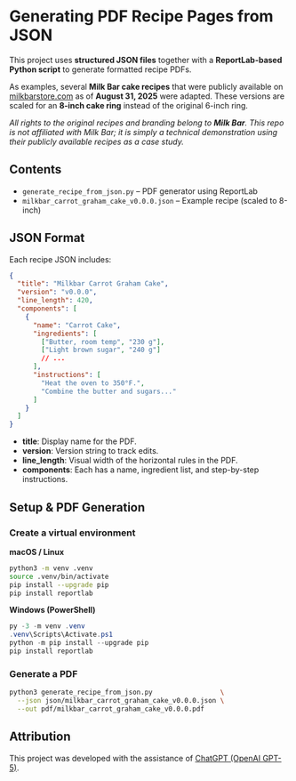 # Generating PDF Recipe Pages from JSON

This project uses **structured JSON files** together with a **ReportLab-based Python script** to generate formatted recipe PDFs.

As examples, several **Milk Bar cake recipes** that were publicly available on [milkbarstore.com](https://milkbarstore.com/blogs/recipes) as of **August 31, 2025** were adapted. These versions are scaled for an **8-inch cake ring** instead of the original 6-inch ring.

_All rights to the original recipes and branding belong to **Milk Bar**. This repo is not affiliated with Milk Bar; it is simply a technical demonstration using their publicly available recipes as a case study._

## Contents

- `generate_recipe_from_json.py` – PDF generator using ReportLab
- `milkbar_carrot_graham_cake_v0.0.0.json` – Example recipe (scaled to 8-inch)

## JSON Format

Each recipe JSON includes:

```json
{
  "title": "Milkbar Carrot Graham Cake",
  "version": "v0.0.0",
  "line_length": 420,
  "components": [
    {
      "name": "Carrot Cake",
      "ingredients": [
        ["Butter, room temp", "230 g"],
        ["Light brown sugar", "240 g"]
        // ...
      ],
      "instructions": [
        "Heat the oven to 350°F.",
        "Combine the butter and sugars..."
      ]
    }
  ]
}
```

- **title**: Display name for the PDF.
- **version**: Version string to track edits.
- **line_length**: Visual width of the horizontal rules in the PDF.
- **components**: Each has a name, ingredient list, and step-by-step instructions.

## Setup & PDF Generation

### Create a virtual environment

**macOS / Linux**

```bash
python3 -m venv .venv
source .venv/bin/activate
pip install --upgrade pip
pip install reportlab
```

**Windows (PowerShell)**

```powershell
py -3 -m venv .venv
.venv\Scripts\Activate.ps1
python -m pip install --upgrade pip
pip install reportlab
```

### Generate a PDF

```bash
python3 generate_recipe_from_json.py                 \
  --json json/milkbar_carrot_graham_cake_v0.0.0.json \
  --out pdf/milkbar_carrot_graham_cake_v0.0.0.pdf
```

## Attribution

This project was developed with the assistance of [ChatGPT (OpenAI GPT-5)](https://openai.com/).
